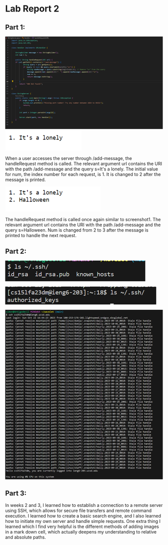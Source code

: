 # Lab Report 2

## Part 1:

![Image](Lab-Report2-Code.png)
![Image](Screenshot1-lab2.png)

When a user accesses the server through /add-message, the handleRequest method is called.
The relevant argument url contains the URI with the path /add-message and the query s=It's a lonely.
The initial value for num, the index number for each request, is 1. It is changed to 2 after the message is printed.


![Image](Screenshot2-lab2.png)

The handleRequest method is called once again similar to screenshot1.
The relevant argument url contains the URI with the path /add-message and the query s=Halloween.
Num is changed from 2 to 3 after the message is printed to handle the next request.


## Part 2:

![Image](PrivateKey.png)

![Image](PublicKey.png)

![Image](WithoutPassword.png)

## Part 3:

In weeks 2 and 3, I learned how to establish a connection to a remote server using SSH, which allows for secure file transfers and remote command execution. I learned how to create a basic search engine, and I also learned how to initiate my own server and handle simple requests. One extra thing I learned which I find very helpful is the different methods of adding images in a mark down cell, which actually deepens my understanding to relative and absolute paths.




